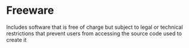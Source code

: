 [Title]: # (Freeware)
[Difficulty]: # (Beginner)
[Order]: # (45)

# Freeware

Includes software that is free of charge but subject to legal or technical restrictions that prevent users from accessing the source code used to create it